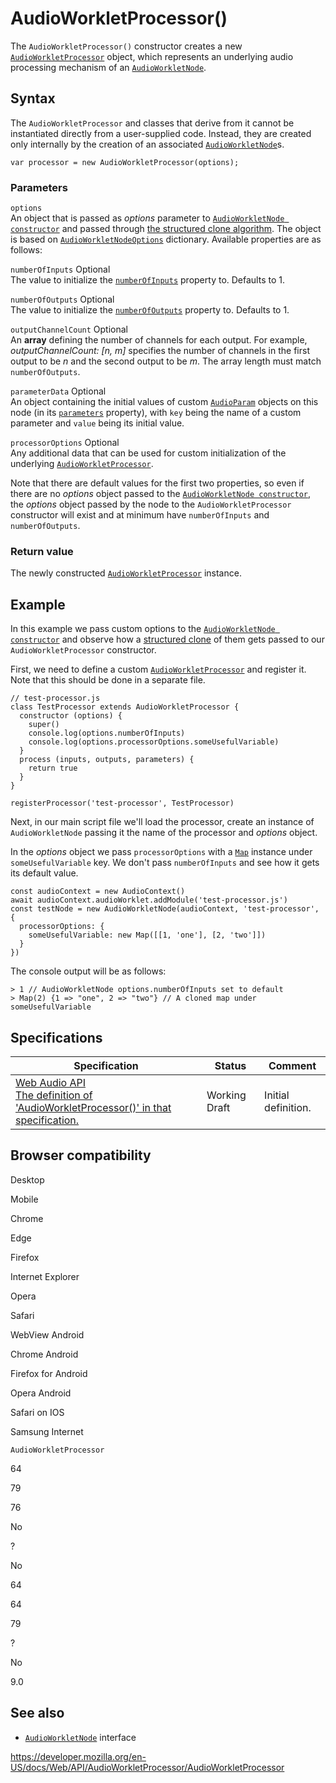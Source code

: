 # AudioWorkletProcessor()

The `AudioWorkletProcessor()` constructor creates a new [`AudioWorkletProcessor`](../audioworkletprocessor) object, which represents an underlying audio processing mechanism of an [`AudioWorkletNode`](../audioworkletnode).

## Syntax

The `AudioWorkletProcessor` and classes that derive from it cannot be instantiated directly from a user-supplied code. Instead, they are created only internally by the creation of an associated [`AudioWorkletNode`](../audioworkletnode)s.

    var processor = new AudioWorkletProcessor(options);

### Parameters

`options`  
An object that is passed as _options_ parameter to [`AudioWorkletNode constructor`](../audioworkletnode/audioworkletnode) and passed through [the structured clone algorithm](../web_workers_api/structured_clone_algorithm). The object is based on [`AudioWorkletNodeOptions`](../audioworkletnodeoptions) dictionary. Available properties are as follows:

`numberOfInputs` <span class="badge inline optional">Optional</span>  
The value to initialize the [`numberOfInputs`](../audionode/numberofinputs) property to. Defaults to 1.

`numberOfOutputs` <span class="badge inline optional">Optional</span>  
The value to initialize the [`numberOfOutputs`](../audionode/numberofoutputs) property to. Defaults to 1.

`outputChannelCount` <span class="badge inline optional">Optional</span>  
An **array** defining the number of channels for each output. For example, _outputChannelCount: \[n, m\]_ specifies the number of channels in the first output to be _n_ and the second output to be _m_. The array length must match `numberOfOutputs`.

`parameterData` <span class="badge inline optional">Optional</span>  
An object containing the initial values of custom [`AudioParam`](../audioparam) objects on this node (in its [`parameters`](../audioworkletnode/parameters) property), with `key` being the name of a custom parameter and `value` being its initial value.

`processorOptions` <span class="badge inline optional">Optional</span>  
Any additional data that can be used for custom initialization of the underlying [`AudioWorkletProcessor`](../audioworkletprocessor).

Note that there are default values for the first two properties, so even if there are no _options_ object passed to the [`AudioWorkletNode constructor`](../audioworkletnode/audioworkletnode), the _options_ object passed by the node to the `AudioWorkletProcessor` constructor will exist and at minimum have `numberOfInputs` and `numberOfOutputs`.

### Return value

The newly constructed [`AudioWorkletProcessor`](../audioworkletprocessor) instance.

## Example

In this example we pass custom options to the [`AudioWorkletNode constructor`](../audioworkletnode/audioworkletnode) and observe how a [structured clone](../web_workers_api/structured_clone_algorithm) of them gets passed to our `AudioWorkletProcessor` constructor.

First, we need to define a custom [`AudioWorkletProcessor`](../audioworkletprocessor) and register it. Note that this should be done in a separate file.

    // test-processor.js
    class TestProcessor extends AudioWorkletProcessor {
      constructor (options) {
        super()
        console.log(options.numberOfInputs)
        console.log(options.processorOptions.someUsefulVariable)
      }
      process (inputs, outputs, parameters) {
        return true
      }
    }

    registerProcessor('test-processor', TestProcessor)

Next, in our main script file we'll load the processor, create an instance of `AudioWorkletNode` passing it the name of the processor and _options_ object.

In the _options_ object we pass `processorOptions` with a [`Map`](https://developer.mozilla.org/en-US/docs/Web/JavaScript/Reference/Global_Objects/Map) instance under `someUsefulVariable` key. We don't pass `numberOfInputs` and see how it gets its default value.

    const audioContext = new AudioContext()
    await audioContext.audioWorklet.addModule('test-processor.js')
    const testNode = new AudioWorkletNode(audioContext, 'test-processor', {
      processorOptions: {
        someUsefulVariable: new Map([[1, 'one'], [2, 'two']])
      }
    })

The console output will be as follows:

    > 1 // AudioWorkletNode options.numberOfInputs set to default
    > Map(2) {1 => "one", 2 => "two"} // A cloned map under someUsefulVariable

## Specifications

<table><thead><tr class="header"><th>Specification</th><th>Status</th><th>Comment</th></tr></thead><tbody><tr class="odd"><td><a href="https://webaudio.github.io/web-audio-api/#dom-audioworkletprocessor-audioworkletprocessor">Web Audio API<br />
<span class="small">The definition of 'AudioWorkletProcessor()' in that specification.</span></a></td><td><span class="spec-wd">Working Draft</span></td><td>Initial definition.</td></tr></tbody></table>

## Browser compatibility

Desktop

Mobile

Chrome

Edge

Firefox

Internet Explorer

Opera

Safari

WebView Android

Chrome Android

Firefox for Android

Opera Android

Safari on IOS

Samsung Internet

`AudioWorkletProcessor`

64

79

76

No

?

No

64

64

79

?

No

9.0

## See also

- [`AudioWorkletNode`](../audioworkletnode) interface

<a href="https://developer.mozilla.org/en-US/docs/Web/API/AudioWorkletProcessor/AudioWorkletProcessor" class="_attribution-link">https://developer.mozilla.org/en-US/docs/Web/API/AudioWorkletProcessor/AudioWorkletProcessor</a>
